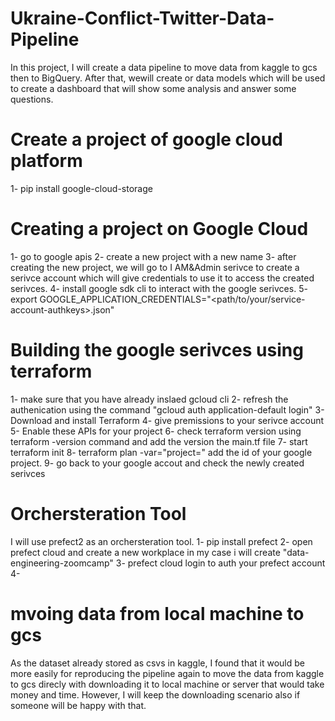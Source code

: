 # Ukraine-Conflict-Twitter-Data-Pipeline
In this project, I will create a data pipeline to move data from kaggle to gcs then to BigQuery. After that, wewill create or data models which will be used to create a dashboard that will show some analysis and answer some questions.


# Create a project of google cloud platform
1- pip install google-cloud-storage

# Creating a project on Google Cloud
1- go to google apis
2- create a new project with a new name
3- after creating the new project, we will go to I AM&Admin serivce to create a serivce account which will give credentials to use it to access the created serivces.
4- install google sdk cli to interact with the google serivces.
5- export GOOGLE_APPLICATION_CREDENTIALS="<path/to/your/service-account-authkeys>.json"



# Building the google serivces using terraform
1- make sure that you have already inslaed gcloud cli 
2- refresh the authenication using the command "gcloud auth application-default login"
3- Download and install Terraform
4- give premissions to your serivce account
5- Enable these APIs for your project
6- check terraform version using terraform -version command and add the version the main.tf file 
7- start terraform init
8- terraform plan -var="project=<your-gcp-project-id>" add the id of your google project.
9- go back to your google accout and check the newly created serivces

# Orchersteration Tool
I will use prefect2 as an orchersteration tool. 
1- pip install prefect
2- open prefect cloud and create a new workplace in my case i will create "data-engineering-zoomcamp" 
3- prefect cloud login to auth your prefect account
4-

# mvoing data from local machine to gcs
As the dataset already stored as csvs in kaggle, I found that it would be more easily for reproducing the pipeline again to move the data from kaggle to gcs direcly with downloading it to local machine or server that would take money and time. However, I will keep the downloading scenario also if someone will be happy with that.

# 
